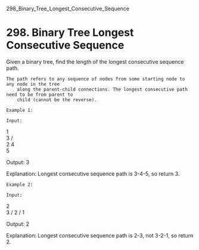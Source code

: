 298_Binary_Tree_Longest_Consecutive_Sequence
# 298. Binary Tree Longest Consecutive Sequence

Given a binary tree, find the length of the longest consecutive sequence path.

    The path refers to any sequence of nodes from some starting node to any node in the tree
        along the parent-child connections. The longest consecutive path need to be from parent to
        child (cannot be the reverse).

    Example 1:

    Input:

   1
    \
     3
    / \
   2   4
        \
         5

Output: 3

Explanation: Longest consecutive sequence path is 3-4-5, so return 3.

    Example 2:

    Input:

   2
    \
     3
    /
   2
  /
 1

Output: 2

Explanation: Longest consecutive sequence path is 2-3, not 3-2-1, so return 2.